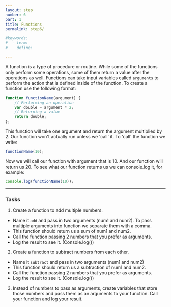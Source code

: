 ```yaml
---
layout: step
number: 6
part: 1
title: Functions
permalink: step6/

#keywords:
#  - term:
#    define: 

---
```


A function is a type of procedure or routine. While some of the functions only perform some operations, some of them return a value after the operations as well. 
Functions can take input variables called `arguments` to perform the action that is defined inside of the function.
To create a function use the following format:

```javascript
function functionName(argument) {
    // Performing an operation
    var double = argument * 2;
    // Returning a value
    return double;
};
```

This function will take one argument and return the argument multiplied by 2.
Our function won't actually run unless we 'call' it.
To 'call' the function we write:
```javascript
functionName(10);
```

Now we will call our function with argument that is 10. And our function
will return us 20. To see what our function returns us we can console.log
it, for example:
```javascript
console.log(functionName(10));
```

----

### Tasks
1. Create a function to add multiple numbers. 
 * Name it `add` and pass in two arguments (num1 and num2). To pass multiple arguments into function we separate them with a comma.
 * This function should return us a sum of num1 and num2.
 * Call the function passing 2 numbers that you prefer as arguments.
 * Log the result to see it. (Console.log())
2. Create a function to subtract numbers from each other. 
 * Name it `subtract` and pass in two arguments (num1 and num2)
 * This function should return us a subtraction of num1 and num2.
 * Call the function passing 2 numbers that you prefer as arguments.
 * Log the result to see it. (Console.log())
3. Instead of numbers to pass as arguments, create variables that store
those numbers and pass them as an arguments to your function. Call your function and log your result.